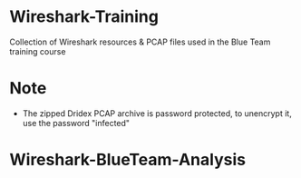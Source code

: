 # Wireshark-Training
Collection of Wireshark resources &amp; PCAP files used in the Blue Team training course

# Note
- The zipped Dridex PCAP archive is password protected, to unencrypt it, use the password "infected"
# Wireshark-BlueTeam-Analysis
